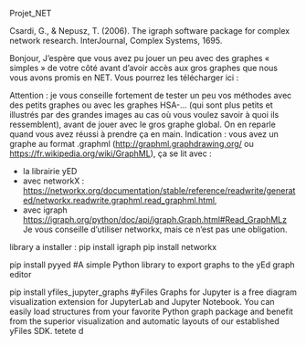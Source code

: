 Projet_NET 

Csardi, G., & Nepusz, T. (2006). The igraph software package for complex network research. InterJournal, Complex Systems, 1695.

Bonjour,
J’espère que vous avez pu jouer un peu avec des graphes « simples » de votre côté avant d’avoir accès aux gros graphes que nous vous avons promis en NET.
Vous pourrez les télécharger ici :
 
Attention : je vous conseille fortement de tester un peu vos méthodes avec des petits graphes ou avec les graphes HSA-… (qui sont plus petits et illustrés par des grandes images au cas où vous voulez savoir à quoi ils ressemblent), avant de jouer avec le gros graphe global.
On en reparle quand vous avez réussi à prendre ça en main.
Indication : vous avez un graphe au format .graphml (http://graphml.graphdrawing.org/ ou https://fr.wikipedia.org/wiki/GraphML), ça se lit avec :
- la librairie yED 
- avec networkX  : https://networkx.org/documentation/stable/reference/readwrite/generated/networkx.readwrite.graphml.read_graphml.html, 
- avec igraph https://igraph.org/python/doc/api/igraph.Graph.html#Read_GraphMLz
Je vous conseille d’utiliser networkx, mais ce n’est pas une obligation.


library a installer :
 pip install igraph
 pip install networkx

pip install pyyed #A simple Python library to export graphs to the yEd graph editor

pip install yfiles_jupyter_graphs #yFiles Graphs for Jupyter is a free diagram visualization extension for JupyterLab and Jupyter Notebook. You can easily load structures from your favorite Python graph package and benefit from the superior visualization and automatic layouts of our established yFiles SDK.
 tetete d
 